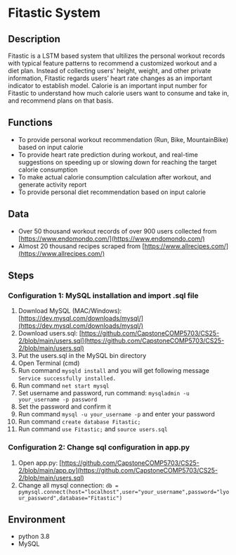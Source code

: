 # Fitastic System
## Description
Fitastic is a LSTM based system that ultilizes the personal workout records with typical feature patterns to recommend a customized workout and a diet plan. Instead of collecting users' height, weight, and other private information, Fitastic regards users’ heart rate changes as an important indicator to establish model. Calorie is an important input number for Fitastic to understand how much calorie users want to consume and take in, and recommend plans on that basis.

## Functions
* To provide personal workout recommendation (Run, Bike, MountainBike) based on input calorie
* To provide heart rate prediction during workout, and real-time suggestions on speeding up or slowing down for reaching the target calorie consumption
* To make actual calorie consumption calculation after workout, and generate activity report
* To provide personal diet recommendation based on input calorie

## Data
* Over 50 thousand workout records of over 900 users collected from [https://www.endomondo.com/](https://www.endomondo.com/)
* Almost 20 thousand recipes scraped from [https://www.allrecipes.com/](https://www.allrecipes.com/)

## Steps
### Configuration 1: MySQL installation and import .sql file 
1. Download MySQL (MAC/Windows): [https://dev.mysql.com/downloads/mysql/](https://dev.mysql.com/downloads/mysql/)
2. Download users.sql: [https://github.com/CapstoneCOMP5703/CS25-2/blob/main/users.sql](https://github.com/CapstoneCOMP5703/CS25-2/blob/main/users.sql)
3. Put the users.sql in the MySQL bin directory
4. Open Terminal (cmd)
5. Run command `mysqld install` and you will get following message `Service successfully installed.` 
6. Run command `net start mysql`
7. Set username and password, run command: `mysqladmin -u your_username -p password`
8. Set the password and confirm it
9. Run command `mysql -u your_username -p` and enter your password
10. Run command `create database Fitastic;`
11. Run command `use Fitastic;` and `source users.sql`

### Configuration 2: Change sql configuration in app.py
1. Open app.py: [https://github.com/CapstoneCOMP5703/CS25-2/blob/main/app.py](https://github.com/CapstoneCOMP5703/CS25-2/blob/main/users.sql)
2. Change all mysql connection: `db = pymysql.connect(host="localhost",user="your_username",password="lyour_password",database="Fitastic")`

## Environment
* python 3.8
* MySQL
